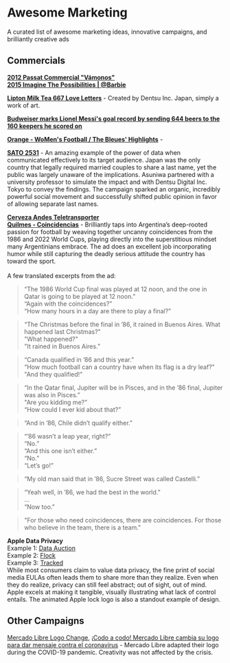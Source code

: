 # Awesome Marketing
A curated list of awesome marketing ideas, innovative campaigns, and brilliantly creative ads


## Commercials
**[2012 Passat Commercial "Vámonos"](https://www.youtube.com/watch?v=RUqjKiGyPZ0)** <br />
**[2015 Imagine The Possibilities | ‪@Barbie‬](https://www.youtube.com/watch?v=l1vnsqbnAkk)** <br />

**[Lipton Milk Tea 667 Love Letters](https://www.dentsucreative.com/en-gb/cases/667-love-letters)** - Created by Dentsu Inc. Japan, simply a work of art. <br />

**[Budweiser marks Lionel Messi's goal record by sending 644 beers to the 160 keepers he scored on](https://sports.yahoo.com/budweiser-marks-lionel-messis-goal-record-by-sending-644-beers-to-the-160-keepers-he-scored-on-165855125.html?guccounter=1&guce_referrer=aHR0cHM6Ly93d3cuYmluZy5jb20v&guce_referrer_sig=AQAAABAi7ndaoSwWTApFrPJ7ksvkfjkfDbmheB9AsLs91YNoSlAsRb419r_lmNEEHwq3msPsARsslK2_mQa54H5aUtSRrl8BuB_8CwFPnsAysmFKN423vMuyc_yVPcNAzvN_E0v1pdupTlHXGnO2ozV0I7A2gNFM4qOgZIXIFu3NaDap)** <br />

**[Orange - WoMen's Football / The Bleues' Highlights](https://www.youtube.com/watch?v=X_wLVRYHIS4)** - <br />

**[SATO 2531](https://www.oneclub.org/awards/oneasia/-award/55475/sato-2531/)** - An amazing example of the power of data when communicated effectively to its target audience. Japan was the only country that legally required married couples to share a last name, yet the public was largely unaware of the implications. Asuniwa partnered with a university professor to simulate the impact and with Dentsu Digital Inc. Tokyo to convey the findings. The campaign sparked an organic, incredibly powerful social movement and successfully shifted public opinion in favor of allowing separate last names. <br />

**[Cerveza Andes Teletransporter](https://www.youtube.com/watch?v=9Q8bascdOLk&t=191s)** <br />
**[Quilmes - Coincidencias](https://www.youtube.com/watch?v=d194HTo_Px4)** - Brilliantly taps into Argentina’s deep-rooted passion for football by weaving together uncanny coincidences from the 1986 and 2022 World Cups, playing directly into the superstitious mindset many Argentinians embrace. The ad does an excellent job incorporating humor while still capturing the deadly serious attitude the country has toward the sport. <br /> <br />
A few translated excerpts from the ad: <br />
> “The 1986 World Cup final was played at 12 noon, and the one in Qatar is going to be played at 12 noon.” <br />
> “Again with the coincidences?” <br />
> “How many hours in a day are there to play a final?” <br />

> “The Christmas before the final in ’86, it rained in Buenos Aires. What happened last Christmas?" <br />
> "What happened?" <br />
> "It rained in Buenos Aires.” <br />

> “Canada qualified in ’86 and this year.” <br />
> “How much football can a country have when its flag is a dry leaf?" <br />
> "And they qualified!” <br />

> “In the Qatar final, Jupiter will be in Pisces, and in the ’86 final, Jupiter was also in Pisces.” <br />
> "Are you kidding me?” <br />
> “How could I ever kid about that?” <br />

> “And in ’86, Chile didn’t qualify either.” <br />

> “’86 wasn’t a leap year, right?” <br />
> “No.” <br />
> “And this one isn’t either.” <br />
> “No.” <br />
> “Let’s go!” <br />

> “My old man said that in ’86, Sucre Street was called Castelli.” <br />

> “Yeah well, in ’86, we had the best in the world.” <br />
> ... <br />
> “Now too.” <br />

> "For those who need coincidences, there are coincidences. For those who believe in the team, there is a team." <br />

**Apple Data Privacy** <br />
Example 1: [Data Auction](https://www.youtube.com/watch?v=29eOe9L4KaU)  <br />
Example 2: [Flock](https://www.youtube.com/watch?v=_rMV6N4Pl-Y)  <br />
Example 3: [Tracked](https://www.youtube.com/watch?v=fjf7c-O5GyQ&t=1s)  <br />
While most consumers claim to value data privacy, the fine print of social media EULAs often leads them to share more than they realize. Even when they do realize, privacy can still feel abstract; out of sight, out of mind. Apple excels at making it tangible, visually illustrating what lack of control entails. The animated Apple lock logo is also a standout example of design.  <br />

## Other Campaigns
[Mercado Libre Logo Change](https://www.adsoftheworld.com/campaigns/mercado-libre-logo-change), [¡Codo a codo! Mercado Libre cambia su logo para dar mensaje contra el coronavirus](https://www.milenio.com/virales/mercado-libre-cambia-logo-mensaje-coronavirus) - Mercado Libre adapted their logo during the COVID-19 pandemic. Creativity was not affected by the crisis. <br />
